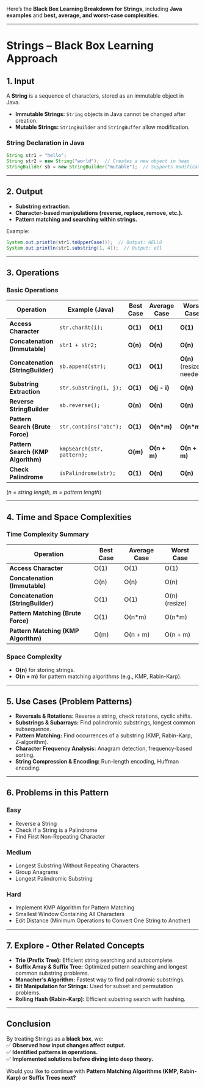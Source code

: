 Here’s the **Black Box Learning Breakdown for Strings**, including **Java examples** and **best, average, and worst-case complexities**.

---

# **Strings – Black Box Learning Approach**

## **1. Input**

A **String** is a sequence of characters, stored as an immutable object in Java.

- **Immutable Strings:** `String` objects in Java cannot be changed after creation.
- **Mutable Strings:** `StringBuilder` and `StringBuffer` allow modification.

### **String Declaration in Java**

```java
String str1 = "hello";
String str2 = new String("world");  // Creates a new object in heap
StringBuilder sb = new StringBuilder("mutable");  // Supports modifications
```

---

## **2. Output**

- **Substring extraction.**
- **Character-based manipulations (reverse, replace, remove, etc.).**
- **Pattern matching and searching within strings.**

Example:

```java
System.out.println(str1.toUpperCase());  // Output: HELLO
System.out.println(str1.substring(1, 4));  // Output: ell
```

---

## **3. Operations**

### **Basic Operations**

|Operation|Example (Java)|Best Case|Average Case|Worst Case|
|---|---|---|---|---|
|**Access Character**|`str.charAt(i);`|**O(1)**|**O(1)**|**O(1)**|
|**Concatenation (Immutable)**|`str1 + str2;`|**O(n)**|**O(n)**|**O(n)**|
|**Concatenation (StringBuilder)**|`sb.append(str);`|**O(1)**|**O(1)**|**O(n)** (resize needed)|
|**Substring Extraction**|`str.substring(i, j);`|**O(1)**|**O(j - i)**|**O(n)**|
|**Reverse StringBuilder**|`sb.reverse();`|**O(n)**|**O(n)**|**O(n)**|
|**Pattern Search (Brute Force)**|`str.contains("abc");`|**O(1)**|**O(n*m)**|**O(n*m)**|
|**Pattern Search (KMP Algorithm)**|`kmpSearch(str, pattern);`|**O(m)**|**O(n + m)**|**O(n + m)**|
|**Check Palindrome**|`isPalindrome(str);`|**O(1)**|**O(n)**|**O(n)**|

(_n = string length, m = pattern length_)

---

## **4. Time and Space Complexities**

### **Time Complexity Summary**

|Operation|Best Case|Average Case|Worst Case|
|---|---|---|---|
|**Access Character**|O(1)|O(1)|O(1)|
|**Concatenation (Immutable)**|O(n)|O(n)|O(n)|
|**Concatenation (StringBuilder)**|O(1)|O(1)|O(n) (resize)|
|**Pattern Matching (Brute Force)**|O(1)|O(n*m)|O(n*m)|
|**Pattern Matching (KMP Algorithm)**|O(m)|O(n + m)|O(n + m)|

### **Space Complexity**

- **O(n)** for storing strings.
- **O(n + m)** for pattern matching algorithms (e.g., KMP, Rabin-Karp).

---

## **5. Use Cases (Problem Patterns)**

- **Reversals & Rotations:** Reverse a string, check rotations, cyclic shifts.
- **Substrings & Subarrays:** Find palindromic substrings, longest common subsequence.
- **Pattern Matching:** Find occurrences of a substring (KMP, Rabin-Karp, Z-algorithm).
- **Character Frequency Analysis:** Anagram detection, frequency-based sorting.
- **String Compression & Encoding:** Run-length encoding, Huffman encoding.

---

## **6. Problems in this Pattern**

### **Easy**

- Reverse a String
- Check if a String is a Palindrome
- Find First Non-Repeating Character

### **Medium**

- Longest Substring Without Repeating Characters
- Group Anagrams
- Longest Palindromic Substring

### **Hard**

- Implement KMP Algorithm for Pattern Matching
- Smallest Window Containing All Characters
- Edit Distance (Minimum Operations to Convert One String to Another)

---

## **7. Explore - Other Related Concepts**

- **Trie (Prefix Tree):** Efficient string searching and autocomplete.
- **Suffix Array & Suffix Tree:** Optimized pattern searching and longest common substring problems.
- **Manacher’s Algorithm:** Fastest way to find palindromic substrings.
- **Bit Manipulation for Strings:** Used for subset and permutation problems.
- **Rolling Hash (Rabin-Karp):** Efficient substring search with hashing.

---

## **Conclusion**

By treating Strings as a **black box**, we:  
✅ **Observed how input changes affect output.**  
✅ **Identified patterns in operations.**  
✅ **Implemented solutions before diving into deep theory.**

Would you like to continue with **Pattern Matching Algorithms (KMP, Rabin-Karp) or Suffix Trees next?**
